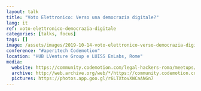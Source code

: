 ```yaml
---
layout: talk
title: "Voto Elettronico: Verso una democrazia digitale?"
lang: it
ref: voto-elettronico-democrazia-digitale
categories: [talks, focus]
tags: []
image: /assets/images/2019-10-14-voto-elettronico-verso-democrazia-digitale.jpg
conference: "#aperitech Codemotion"
location: "HUB LVenture Group e LUISS EnLabs, Rome"
media:
  website: https://community.codemotion.com/legal-hackers-roma/meetups/meetup-aperitech-ottobre-legal-hackers
  archive: http://web.archive.org/web/*/https://community.codemotion.com/legal-hackers-roma/meetups/meetup-aperitech-ottobre-legal-hackers
  pictures: https://photos.app.goo.gl/r6LTXtovXWCaANGn7
---
```

